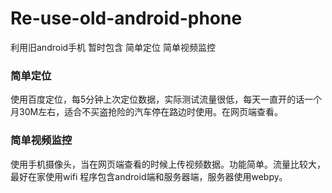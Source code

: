 # Re-use-old-android-phone
利用旧android手机
暂时包含 简单定位 简单视频监控
### 简单定位
使用百度定位，每5分钟上次定位数据，实际测试流量很低，每天一直开的话一个月30M左右，适合不买盗抢险的汽车停在路边时使用。在网页端查看。
### 简单视频监控
使用手机摄像头，当在网页端查看的时候上传视频数据。功能简单。流量比较大，最好在家使用wifi
程序包含android端和服务器端，服务器使用webpy。